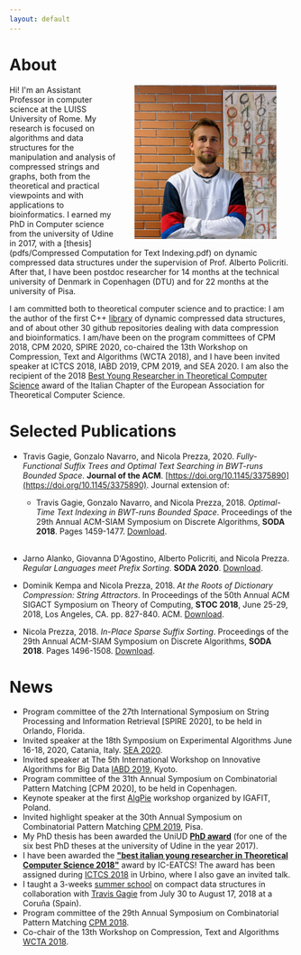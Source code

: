 ```yaml
---
layout: default
---
```


# About

<img src="figures/io2.jpg" align="right" width="50%" hspace="30" vspace="0" alt="be balanced" />

Hi! I'm an Assistant Professor in computer science at the LUISS University of Rome. My research is focused on algorithms and data structures for the manipulation and analysis of compressed strings and graphs, both from the theoretical and practical viewpoints and with applications to bioinformatics. I earned my PhD in Computer science from the university of Udine in 2017, with a [thesis](pdfs/Compressed Computation for Text Indexing.pdf) on dynamic compressed data structures under the supervision of Prof. Alberto Policriti. After that, I have been postdoc researcher for 14 months at the technical university of Denmark in Copenhagen (DTU) and for 22 months at the university of Pisa. 

I am committed both to theoretical computer science and to practice: I am the author of the first C++ [library](github.com/xxsds/DYNAMIC) of dynamic compressed data structures, and of about other 30 github repositories dealing with data compression and bioinformatics. I am/have been on the program committees of CPM 2018, CPM 2020, SPIRE 2020, co-chaired the 13th Workshop on Compression, Text and Algorithms (WCTA 2018), and I have been invited speaker at ICTCS 2018, IABD 2019, CPM 2019, and SEA 2020. I am also the recipient of the 2018 [Best Young Researcher in Theoretical Computer Science](https://www.eatcs.org/index.php/italian-chapter) award of the Italian Chapter of the European Association for Theoretical Computer Science.

# Selected Publications

* Travis Gagie, Gonzalo Navarro, and Nicola Prezza, 2020. *Fully-Functional Suffix Trees and Optimal Text Searching in BWT-runs Bounded Space*.  **Journal of the ACM**. [https://doi.org/10.1145/3375890](https://doi.org/10.1145/3375890). Journal extension of:
	* Travis Gagie, Gonzalo Navarro, and Nicola Prezza, 2018. *Optimal-Time Text Indexing in BWT-runs Bounded Space*. Proceedings of the 29th Annual ACM-SIAM Symposium on Discrete Algorithms, **SODA 2018**. Pages 1459-1477. [Download](pdfs/soda18_1.pdf).
<br /><br />
* Jarno Alanko, Giovanna D'Agostino, Alberto Policriti, and Nicola Prezza. *Regular Languages meet Prefix Sorting*. **SODA 2020**. [Download](pdfs/soda20.pdf).

* Dominik Kempa and Nicola Prezza, 2018. *At the Roots of Dictionary Compression: String Attractors*. In Proceedings of the 50th Annual ACM SIGACT Symposium on Theory of Computing, **STOC 2018**, June 25-29, 2018, Los Angeles, CA. pp. 827-840. ACM. [Download](pdfs/stoc18.pdf).

* Nicola Prezza, 2018. *In-Place Sparse Suffix Sorting*. Proceedings of the 29th Annual ACM-SIAM Symposium on Discrete Algorithms, **SODA 2018**. Pages 1496-1508. [Download](pdfs/soda18_2.pdf).

# News

* Program committee of the 27th International Symposium on String Processing and Information Retrieval [SPIRE 2020], to be held in Orlando, Florida.
* Invited speaker at the 18th Symposium on Experimental Algorithms June 16-18, 2020, Catania, Italy. [SEA 2020](http://www.sea2020.dmi.unict.it/).
* Invited speaker at The 5th International Workshop on Innovative Algorithms for Big Data [IABD 2019](https://sites.google.com/view/iabd2019/iabd2019), Kyoto.
* Program committee of the 31th Annual Symposium on Combinatorial Pattern Matching [CPM 2020], to be held in Copenhagen.
* Keynote speaker at the first [AlgPie](https://algpie.mimuw.edu.pl/) workshop organized by IGAFIT, Poland.
* Invited highlight speaker at the 30th Annual Symposium on Combinatorial Pattern Matching [CPM 2019](http://cpm2019.di.unipi.it/), Pisa.
* My PhD thesis has been awarded the UniUD [**PhD award**](https://qui.uniud.it/notizieEventi/ateneo/phd-awards-assegnati-alle-migliori-tesi-di-dottorato-2017) (for one of the six best PhD theses at the university of Udine in the year 2017).
* I have been awarded the [**"best italian young researcher in Theoretical Computer Science 2018"**](https://www.eatcs.org/index.php/italian-chapter) award by IC-EATCS! The award has been assigned during [ICTCS 2018](http://www.sti.uniurb.it/events/ictcs2018/cfp.html) in Urbino, where I also gave an invited talk.
* I taught a 3-weeks [summer school](http://www.udc.es/gl/iss/courses/courses_2018/Compact_data_structures) on compact data structures in collaboration with [Travis Gagie](https://www.cs.helsinki.fi/u/gagie/) from July 30 to August 17, 2018 at a Coruña (Spain). 
* Program committee of the 29th Annual Symposium on Combinatorial Pattern Matching [CPM 2018](http://cpm2018.sdu.edu.cn/).
* Co-chair of the 13th Workshop on Compression, Text and Algorithms [WCTA 2018](http://eventos.spc.org.pe/spire2018/).